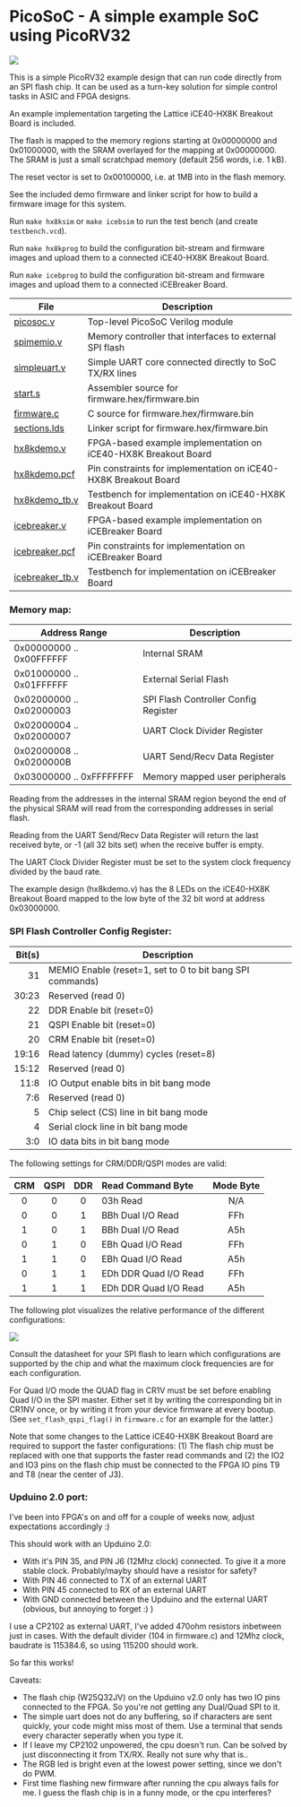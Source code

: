 
PicoSoC - A simple example SoC using PicoRV32
=============================================

![](overview.svg)

This is a simple PicoRV32 example design that can run code directly from an SPI
flash chip. It can be used as a turn-key solution for simple control tasks in
ASIC and FPGA designs.

An example implementation targeting the Lattice iCE40-HX8K Breakout Board is
included.

The flash is mapped to the memory regions starting at 0x00000000 and
0x01000000, with the SRAM overlayed for the mapping at 0x00000000. The SRAM
is just a small scratchpad memory (default 256 words, i.e. 1 kB).

The reset vector is set to 0x00100000, i.e. at 1MB into in the flash memory.

See the included demo firmware and linker script for how to build a firmware
image for this system.

Run `make hx8ksim` or `make icebsim` to run the test bench (and create `testbench.vcd`).

Run `make hx8kprog` to build the configuration bit-stream and firmware images
and upload them to a connected iCE40-HX8K Breakout Board.

Run `make icebprog` to build the configuration bit-stream and firmware images
and upload them to a connected iCEBreaker Board.

| File                                | Description                                                     |
| ----------------------------------- | --------------------------------------------------------------- |
| [picosoc.v](picosoc.v)              | Top-level PicoSoC Verilog module                                |
| [spimemio.v](spimemio.v)            | Memory controller that interfaces to external SPI flash         |
| [simpleuart.v](simpleuart.v)        | Simple UART core connected directly to SoC TX/RX lines          |
| [start.s](start.s)                  | Assembler source for firmware.hex/firmware.bin                  |
| [firmware.c](firmware.c)            | C source for firmware.hex/firmware.bin                          |
| [sections.lds](sections.lds)        | Linker script for firmware.hex/firmware.bin                     |
| [hx8kdemo.v](hx8kdemo.v)            | FPGA-based example implementation on iCE40-HX8K Breakout Board  |
| [hx8kdemo.pcf](hx8kdemo.pcf)        | Pin constraints for implementation on iCE40-HX8K Breakout Board |
| [hx8kdemo\_tb.v](hx8kdemo_tb.v)     | Testbench for implementation on iCE40-HX8K Breakout Board       |
| [icebreaker.v](icebreaker.v)        | FPGA-based example implementation on iCEBreaker Board           |
| [icebreaker.pcf](icebreaker.pcf)    | Pin constraints for implementation on iCEBreaker Board          |
| [icebreaker\_tb.v](icebreaker_tb.v) | Testbench for implementation on iCEBreaker Board                |

### Memory map:

| Address Range            | Description                             |
| ------------------------ | --------------------------------------- |
| 0x00000000 .. 0x00FFFFFF | Internal SRAM                           |
| 0x01000000 .. 0x01FFFFFF | External Serial Flash                   |
| 0x02000000 .. 0x02000003 | SPI Flash Controller Config Register    |
| 0x02000004 .. 0x02000007 | UART Clock Divider Register             |
| 0x02000008 .. 0x0200000B | UART Send/Recv Data Register            |
| 0x03000000 .. 0xFFFFFFFF | Memory mapped user peripherals          |

Reading from the addresses in the internal SRAM region beyond the end of the
physical SRAM will read from the corresponding addresses in serial flash.

Reading from the UART Send/Recv Data Register will return the last received
byte, or -1 (all 32 bits set) when the receive buffer is empty.

The UART Clock Divider Register must be set to the system clock frequency
divided by the baud rate.

The example design (hx8kdemo.v) has the 8 LEDs on the iCE40-HX8K Breakout Board
mapped to the low byte of the 32 bit word at address 0x03000000.

### SPI Flash Controller Config Register:

| Bit(s) | Description                                               |
| -----: | --------------------------------------------------------- |
|     31 | MEMIO Enable (reset=1, set to 0 to bit bang SPI commands) |
|  30:23 | Reserved (read 0)                                         |
|     22 | DDR Enable bit (reset=0)                                  |
|     21 | QSPI Enable bit (reset=0)                                 |
|     20 | CRM Enable bit (reset=0)                                  |
|  19:16 | Read latency (dummy) cycles (reset=8)                     |
|  15:12 | Reserved (read 0)                                         |
|   11:8 | IO Output enable bits in bit bang mode                    |
|    7:6 | Reserved (read 0)                                         |
|      5 | Chip select (CS) line in bit bang mode                    |
|      4 | Serial clock line in bit bang mode                        |
|    3:0 | IO data bits in bit bang mode                             |

The following settings for CRM/DDR/QSPI modes are valid:

| CRM | QSPI | DDR | Read Command Byte     | Mode Byte |
| :-: | :--: | :-: | :-------------------- | :-------: |
|   0 |    0 |   0 | 03h Read              | N/A       |
|   0 |    0 |   1 | BBh Dual I/O Read     | FFh       |
|   1 |    0 |   1 | BBh Dual I/O Read     | A5h       |
|   0 |    1 |   0 | EBh Quad I/O Read     | FFh       |
|   1 |    1 |   0 | EBh Quad I/O Read     | A5h       |
|   0 |    1 |   1 | EDh DDR Quad I/O Read | FFh       |
|   1 |    1 |   1 | EDh DDR Quad I/O Read | A5h       |

The following plot visualizes the relative performance of the different configurations:

![](performance.png)

Consult the datasheet for your SPI flash to learn which configurations are supported
by the chip and what the maximum clock frequencies are for each configuration.

For Quad I/O mode the QUAD flag in CR1V must be set before enabling Quad I/O in the
SPI master. Either set it by writing the corresponding bit in CR1NV once, or by writing
it from your device firmware at every bootup. (See `set_flash_qspi_flag()` in
`firmware.c` for an example for the latter.)

Note that some changes to the Lattice iCE40-HX8K Breakout Board are required to support
the faster configurations: (1) The flash chip must be replaced with one that supports the
faster read commands and (2) the IO2 and IO3 pins on the flash chip must be connected to
the FPGA IO pins T9 and T8 (near the center of J3).

### Upduino 2.0 port:

I've been into FPGA's on and off for a couple of weeks now, adjust expectations accordingly :)

This should work with an Upduino 2.0:
- With it's PIN 35, and PIN J6 (12Mhz clock) connected. To give it a more stable clock. Probably/mayby should have a resistor for safety?
- With PIN 46 connected to TX of an external UART
- With PIN 45 connected to RX of an external UART
- With GND connected between the Upduino and the external UART (obvious, but annoying to forget :) )

I use a CP2102 as external UART, I've added 470ohm resistors inbetween just in cases.
With the default divider (104 in firmware.c) and 12Mhz clock, baudrate is 115384.6, so using 115200 should work.

So far this works!

Caveats:
 - The flash chip (W25Q32JV) on the Upduino v2.0 only has two IO pins connected to the FPGA. So you're not getting any Dual/Quad SPI to it.
 - The simple uart does not do any buffering, so if characters are sent quickly, your code might miss most of them. Use a terminal that sends every character seperatly when you type it.
 - If I leave my CP2102 unpowered, the cpu doesn't run. Can be solved by just disconnecting it from TX/RX. Really not sure why that is..
 - The RGB led is bright even at the lowest power setting, since we don't do PWM.
 - First time flashing new firmware after running the cpu always fails for me. I guess the flash chip is in a funny mode, or the cpu interferes?
 